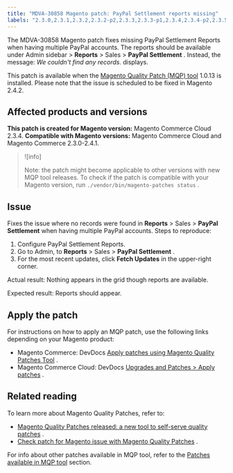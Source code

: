 ```yaml
---
title: "MDVA-30858 Magento patch: PayPal Settlement reports missing"
labels: "2.3.0,2.3.1,2.3.2,2.3.2-p2,2.3.3,2.3.3-p1,2.3.4,2.3.4-p2,2.3.5,2.3.5-p1,2.3.5-p2,2.3.6,2.4.0,2.4.0-p1,2.4.1,MQP 1.0.13,Magento Commerce,Magento Commerce Cloud,Magento Quality Patches,PayPal,PayPal Settlement Reports,reports,support tools"
---
```


The MDVA-30858 Magento patch fixes missing PayPal Settlement Reports when having multiple PayPal accounts. The reports should be available under Admin sidebar > **Reports** > Sales > **PayPal Settlement** . Instead, the message: *We couldn't find any records.* displays.

This patch is available when the [Magento Quality Patch (MQP) tool](https://support.magento.com/hc/en-us/articles/360047139492) 1.0.13 is installed. Please note that the issue is scheduled to be fixed in Magento 2.4.2.

## Affected products and versions

 **This patch is created for Magento version:** Magento Commerce Cloud 2.3.4. **Compatible with Magento versions:** Magento Commerce Cloud and Magento Commerce 2.3.0-2.4.1.

>![info]
>
>Note: the patch might become applicable to other versions with new MQP tool releases. To check if the patch is compatible with your Magento version, run `./vendor/bin/magento-patches status` .

## Issue

Fixes the issue where no records were found in **Reports** > Sales > **PayPal Settlement** when having multiple PayPal accounts. <span class="wysiwyg-underline">Steps to reproduce:</span> 

1. Configure PayPal Settlement Reports.
1. Go to Admin, to **Reports** > Sales > **PayPal Settlement** .
1. For the most recent updates, click **Fetch Updates** in the upper-right corner.

 <span class="wysiwyg-underline">Actual result:</span> Nothing appears in the grid though reports are available.

 <span class="wysiwyg-underline">Expected result:</span> Reports should appear.

## Apply the patch

For instructions on how to apply an MQP patch, use the following links depending on your Magento product:

* Magento Commerce: DevDocs [Apply patches using Magento Quality Patches Tool](https://devdocs.magento.com/guides/v2.4/comp-mgr/patching/mqp.html) .
* Magento Commerce Cloud: DevDocs [Upgrades and Patches > Apply patches](https://devdocs.magento.com/cloud/project/project-patch.html) .

## Related reading

To learn more about Magento Quality Patches, refer to:

* [Magento Quality Patches released: a new tool to self-serve quality patches](https://support.magento.com/hc/en-us/articles/360047139492) .
* [Check patch for Magento issue with Magento Quality Patches](https://support.magento.com/hc/en-us/articles/360047125252) .

For info about other patches available in MQP tool, refer to the [Patches available in MQP tool](https://support.magento.com/hc/en-us/sections/360010506631-Patches-available-in-MQP-tool-) section.